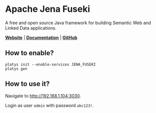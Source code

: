 # Apache Jena Fuseki

A free and open source Java framework for building Semantic Web and Linked Data applications.

**[Website](https://jena.apache.org/index.html)** | **[Documentation](https://jena.apache.org/documentation/fuseki2/)** | **[GitHub](https://github.com/apache/jena)**

## How to enable?

```
platys init --enable-services JENA_FUSEKI
platys gen
```

## How to use it?

Navigate to <http://192.168.1.104:3030>.

Login as user `admin` with password `abc123!`. 